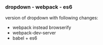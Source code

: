 ### dropdown - webpack - es6

version of dropdown with following changes:
* webpack instead browserify
* webpack-dev-server
* babel + es6 
